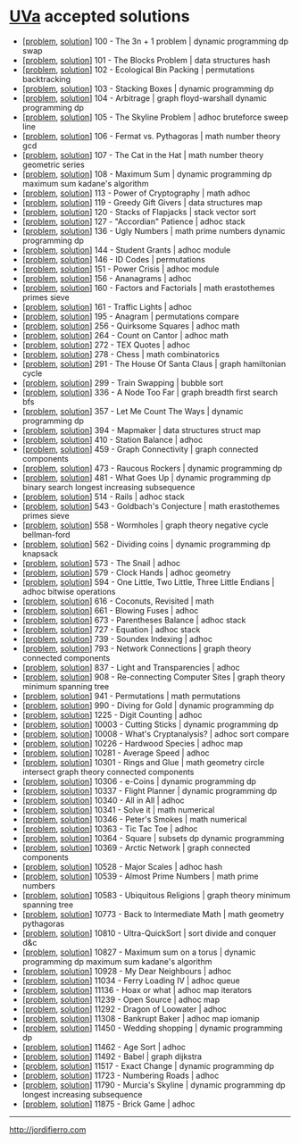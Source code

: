 # [UVa](https://uva.onlinejudge.org/) accepted solutions

*  [[problem](https://uva.onlinejudge.org/index.php?option=com_onlinejudge&Itemid=8&page=show_problem&problem=36),
[solution](https://github.com/jordifierro/uva/blob/master/solutions/100.cc)]
100 - The 3n + 1 problem | dynamic programming dp swap
* [[problem](https://uva.onlinejudge.org/index.php?option=com_onlinejudge&Itemid=8&page=show_problem&problem=37),
[solution](https://github.com/jordifierro/uva/blob/master/solutions/101.cc)]
101 - The Blocks Problem | data structures hash
* [[problem](https://uva.onlinejudge.org/index.php?option=com_onlinejudge&Itemid=8&page=show_problem&problem=38),
[solution](https://github.com/jordifierro/uva/blob/master/solutions/102.cc)]
102 - Ecological Bin Packing | permutations backtracking
* [[problem](https://uva.onlinejudge.org/index.php?option=onlinejudge&Itemid=8&page=show_problem&problem=39),
[solution](https://github.com/jordifierro/uva/blob/master/solutions/103.cc)]
103 - Stacking Boxes | dynamic programming dp
* [[problem](https://uva.onlinejudge.org/index.php?option=com_onlinejudge&Itemid=8&page=show_problem&problem=40),
[solution](https://github.com/jordifierro/uva/blob/master/solutions/104.cc)]
104 - Arbitrage | graph floyd-warshall dynamic programming dp
* [[problem](https://uva.onlinejudge.org/index.php?option=com_onlinejudge&Itemid=8&page=show_problem&problem=41),
[solution](https://github.com/jordifierro/uva/blob/master/solutions/105.cc)]
105 - The Skyline Problem | adhoc bruteforce sweep line
* [[problem](https://uva.onlinejudge.org/index.php?option=onlinejudge&page=show_problem&problem=42),
[solution](https://github.com/jordifierro/uva/blob/master/solutions/106.cc)]
106 - Fermat vs. Pythagoras | math number theory gcd
* [[problem](https://uva.onlinejudge.org/index.php?option=com_onlinejudge&Itemid=8&page=show_problem&problem=43),
[solution](https://github.com/jordifierro/uva/blob/master/solutions/107.cc)]
107 - The Cat in the Hat | math number theory geometric series
* [[problem](https://uva.onlinejudge.org/index.php?option=com_onlinejudge&Itemid=8&page=show_problem&problem=44),
[solution](https://github.com/jordifierro/uva/blob/master/solutions/108.cc)]
108 - Maximum Sum | dynamic programming dp maximum sum kadane's algorithm
* [[problem](https://uva.onlinejudge.org/index.php?option=com_onlinejudge&Itemid=8&page=show_problem&problem=49),
[solution](https://github.com/jordifierro/uva/blob/master/solutions/113.cc)]
113 - Power of Cryptography | math adhoc
* [[problem](https://uva.onlinejudge.org/index.php?option=com_onlinejudge&Itemid=8&page=show_problem&problem=55),
[solution](https://github.com/jordifierro/uva/blob/master/solutions/119.cc)]
119 - Greedy Gift Givers | data structures map
* [[problem](https://uva.onlinejudge.org/index.php?option=com_onlinejudge&Itemid=8&page=show_problem&problem=56),
[solution](https://github.com/jordifierro/uva/blob/master/solutions/120.cc)]
120 - Stacks of Flapjacks | stack vector sort
* [[problem](https://uva.onlinejudge.org/index.php?option=onlinejudge&page=show_problem&problem=63),
[solution](https://github.com/jordifierro/uva/blob/master/solutions/127.cc)]
127 - "Accordian" Patience | adhoc stack
* [[problem](https://uva.onlinejudge.org/index.php?option=onlinejudge&page=show_problem&problem=72),
[solution](https://github.com/jordifierro/uva/blob/master/solutions/136.cc)]
136 - Ugly Numbers | math prime numbers dynamic programming dp
* [[problem](https://uva.onlinejudge.org/index.php?option=onlinejudge&page=show_problem&problem=80),
[solution](https://github.com/jordifierro/uva/blob/master/solutions/144.cc)]
144 - Student Grants | adhoc module
* [[problem](https://uva.onlinejudge.org/index.php?option=com_onlinejudge&Itemid=8&page=show_problem&problem=82),
[solution](https://github.com/jordifierro/uva/blob/master/solutions/146.cc)]
146 - ID Codes | permutations
* [[problem](https://uva.onlinejudge.org/index.php?option=com_onlinejudge&Itemid=8&page=show_problem&problem=87),
[solution](https://github.com/jordifierro/uva/blob/master/solutions/151.cc)]
151 - Power Crisis | adhoc module
* [[problem](https://uva.onlinejudge.org/index.php?option=com_onlinejudge&Itemid=8&page=show_problem&problem=92),
[solution](https://github.com/jordifierro/uva/blob/master/solutions/156.cc)]
156 - Ananagrams | adhoc
* [[problem](https://uva.onlinejudge.org/index.php?option=com_onlinejudge&Itemid=8&page=show_problem&problem=96),
[solution](https://github.com/jordifierro/uva/blob/master/solutions/160.cc)]
160 - Factors and Factorials | math erastothemes primes sieve
* [[problem](https://uva.onlinejudge.org/index.php?option=onlinejudge&page=show_problem&problem=97),
[solution](https://github.com/jordifierro/uva/blob/master/solutions/161.cc)]
161 - Traffic Lights | adhoc
* [[problem](https://uva.onlinejudge.org/index.php?option=com_onlinejudge&Itemid=8&page=show_problem&problem=131),
[solution](https://github.com/jordifierro/uva/blob/master/solutions/195.cc)]
195 - Anagram | permutations compare
* [[problem](https://uva.onlinejudge.org/index.php?option=onlinejudge&Itemid=8&page=show_problem&problem=192),
[solution](https://github.com/jordifierro/uva/blob/master/solutions/256.cc)]
256 - Quirksome Squares | adhoc math
* [[problem](https://uva.onlinejudge.org/index.php?option=onlinejudge&page=show_problem&problem=200),
[solution](https://github.com/jordifierro/uva/blob/master/solutions/264.cc)]
264 - Count on Cantor | adhoc math
* [[problem](https://uva.onlinejudge.org/index.php?option=com_onlinejudge&Itemid=8&page=show_problem&problem=208),
[solution](https://github.com/jordifierro/uva/blob/master/solutions/272.cc)]
272 - TEX Quotes | adhoc
* [[problem](https://uva.onlinejudge.org/index.php?option=com_onlinejudge&Itemid=8&page=show_problem&problem=214),
[solution](https://github.com/jordifierro/uva/blob/master/solutions/278.cc)]
278 - Chess | math combinatorics
* [[problem](https://uva.onlinejudge.org/index.php?option=com_onlinejudge&Itemid=8&page=show_problem&problem=227),
[solution](https://github.com/jordifierro/uva/blob/master/solutions/291.cc)]
291 - The House Of Santa Claus | graph hamiltonian cycle
* [[problem](https://uva.onlinejudge.org/index.php?option=com_onlinejudge&Itemid=8&page=show_problem&problem=235),
[solution](https://github.com/jordifierro/uva/blob/master/solutions/299.cc)]
299 - Train Swapping | bubble sort
* [[problem](https://uva.onlinejudge.org/index.php?option=com_onlinejudge&Itemid=8&page=show_problem&problem=272),
[solution](https://github.com/jordifierro/uva/blob/master/solutions/336.cc)]
336 - A Node Too Far | graph breadth first search bfs
* [[problem](https://uva.onlinejudge.org/index.php?option=onlinejudge&page=show_problem&problem=293),
[solution](https://github.com/jordifierro/uva/blob/master/solutions/357.cc)]
357 - Let Me Count The Ways | dynamic programming dp
* [[problem](https://uva.onlinejudge.org/index.php?option=onlinejudge&page=show_problem&problem=330),
[solution](https://github.com/jordifierro/uva/blob/master/solutions/394.cc)]
394 - Mapmaker | data structures struct map
* [[problem](https://uva.onlinejudge.org/index.php?option=com_onlinejudge&Itemid=8&page=show_problem&problem=351),
[solution](https://github.com/jordifierro/uva/blob/master/solutions/410.cc)]
410 - Station Balance | adhoc
* [[problem](https://uva.onlinejudge.org/index.php?option=com_onlinejudge&Itemid=8&page=show_problem&problem=400),
[solution](https://github.com/jordifierro/uva/blob/master/solutions/459.cc)]
459 - Graph Connectivity | graph connected components
* [[problem](https://uva.onlinejudge.org/index.php?option=onlinejudge&page=show_problem&problem=414),
[solution](https://github.com/jordifierro/uva/blob/master/solutions/473.cc)]
473 - Raucous Rockers | dynamic programming dp
* [[problem](https://uva.onlinejudge.org/index.php?option=onlinejudge&Itemid=8&page=show_problem&problem=422),
[solution](https://github.com/jordifierro/uva/blob/master/solutions/481.cc)]
481 - What Goes Up | dynamic programming dp binary search longest increasing subsequence
* [[problem](https://uva.onlinejudge.org/index.php?option=com_onlinejudge&Itemid=8&page=show_problem&problem=455),
[solution](https://github.com/jordifierro/uva/blob/master/solutions/514.cc)]
514 - Rails | adhoc stack
* [[problem](https://uva.onlinejudge.org/index.php?option=onlinejudge&page=show_problem&problem=484),
[solution](https://github.com/jordifierro/uva/blob/master/solutions/543.cc)]
543 - Goldbach's Conjecture | math erastothemes primes sieve
* [[problem](https://uva.onlinejudge.org/index.php?option=com_onlinejudge&Itemid=8&page=show_problem&problem=499),
[solution](https://github.com/jordifierro/uva/blob/master/solutions/558.cc)]
558 - Wormholes | graph theory negative cycle bellman-ford
* [[problem](https://uva.onlinejudge.org/index.php?option=com_onlinejudge&Itemid=8&page=show_problem&problem=503),
[solution](https://github.com/jordifierro/uva/blob/master/solutions/562.cc)]
562 - Dividing coins | dynamic programming dp knapsack
* [[problem](https://uva.onlinejudge.org/index.php?option=onlinejudge&page=show_problem&problem=514),
[solution](https://github.com/jordifierro/uva/blob/master/solutions/573.cc)]
573 - The Snail | adhoc
* [[problem](https://uva.onlinejudge.org/index.php?option=onlinejudge&page=show_problem&problem=520),
[solution](https://github.com/jordifierro/uva/blob/master/solutions/579.cc)]
579 - Clock Hands | adhoc geometry
* [[problem](https://uva.onlinejudge.org/index.php?option=com_onlinejudge&Itemid=8&page=show_problem&problem=535),
[solution](https://github.com/jordifierro/uva/blob/master/solutions/594.cc)]
594 - One Little, Two Little, Three Little Endians | adhoc bitwise operations
* [[problem](https://uva.onlinejudge.org/index.php?option=onlinejudge&page=show_problem&problem=557),
[solution](https://github.com/jordifierro/uva/blob/master/solutions/616.cc)]
616 - Coconuts, Revisited | math
* [[problem](https://uva.onlinejudge.org/index.php?option=onlinejudge&page=show_problem&problem=602),
[solution](https://github.com/jordifierro/uva/blob/master/solutions/661.cc)]
661 - Blowing Fuses | adhoc
* [[problem](https://uva.onlinejudge.org/index.php?option=com_onlinejudge&Itemid=8&page=show_problem&problem=614),
[solution](https://github.com/jordifierro/uva/blob/master/solutions/673.cc)]
673 - Parentheses Balance | adhoc stack
* [[problem](https://uva.onlinejudge.org/index.php?option=com_onlinejudge&Itemid=8&page=show_problem&problem=668),
[solution](https://github.com/jordifierro/uva/blob/master/solutions/727.cc)]
727 - Equation | adhoc stack
* [[problem](https://uva.onlinejudge.org/index.php?option=onlinejudge&page=show_problem&problem=680),
[solution](https://github.com/jordifierro/uva/blob/master/solutions/739.cc)]
739 - Soundex Indexing | adhoc
* [[problem](https://uva.onlinejudge.org/index.php?option=com_onlinejudge&Itemid=8&page=show_problem&problem=734),
[solution](https://github.com/jordifierro/uva/blob/master/solutions/793.cc)]
793 - Network Connections | graph theory connected components
* [[problem](https://uva.onlinejudge.org/index.php?option=com_onlinejudge&Itemid=8&page=show_problem&problem=778),
[solution](https://github.com/jordifierro/uva/blob/master/solutions/837.cc)]
837 - Light and Transparencies | adhoc
* [[problem](https://uva.onlinejudge.org/index.php?option=com_onlinejudge&Itemid=8&page=show_problem&problem=849),
[solution](https://github.com/jordifierro/uva/blob/master/solutions/908.cc)]
908 - Re-connecting Computer Sites | graph theory minimum spanning tree
* [[problem](https://uva.onlinejudge.org/index.php?option=com_onlinejudge&Itemid=8&page=show_problem&problem=882),
[solution](https://github.com/jordifierro/uva/blob/master/solutions/941.cc)]
941 - Permutations | math permutations
* [[problem](https://uva.onlinejudge.org/index.php?option=onlinejudge&page=show_problem&problem=931),
[solution](https://github.com/jordifierro/uva/blob/master/solutions/990.cc)]
990 - Diving for Gold | dynamic programming dp
* [[problem](https://uva.onlinejudge.org/index.php?option=com_onlinejudge&Itemid=8&page=show_problem&problem=3666),
[solution](https://github.com/jordifierro/uva/blob/master/solutions/1225.cc)]
1225 - Digit Counting | adhoc
* [[problem](https://uva.onlinejudge.org/index.php?option=com_onlinejudge&Itemid=8&page=show_problem&problem=944),
[solution](https://github.com/jordifierro/uva/blob/master/solutions/10003.cc)]
10003 - Cutting Sticks | dynamic programming dp
* [[problem](https://uva.onlinejudge.org/index.php?option=com_onlinejudge&Itemid=8&page=show_problem&problem=949),
[solution](https://github.com/jordifierro/uva/blob/master/solutions/10008.cc)]
10008 - What's Cryptanalysis? | adhoc sort compare
* [[problem](https://uva.onlinejudge.org/index.php?option=onlinejudge&page=show_problem&problem=1167),
[solution](https://github.com/jordifierro/uva/blob/master/solutions/10226.cc)]
10226 - Hardwood Species | adhoc map
* [[problem](https://uva.onlinejudge.org/index.php?option=onlinejudge&page=show_problem&problem=1222),
[solution](https://github.com/jordifierro/uva/blob/master/solutions/10281.cc)]
10281 - Average Speed | adhoc
* [[problem](https://uva.onlinejudge.org/index.php?option=onlinejudge&page=show_problem&problem=1242),
[solution](https://github.com/jordifierro/uva/blob/master/solutions/10301.cc)]
10301 - Rings and Glue | math geometry circle intersect graph theory connected components
* [[problem](https://uva.onlinejudge.org/index.php?option=onlinejudge&page=show_problem&problem=1247),
[solution](https://github.com/jordifierro/uva/blob/master/solutions/10306.cc)]
10306 - e-Coins | dynamic programming dp
* [[problem](https://uva.onlinejudge.org/index.php?option=onlinejudge&page=show_problem&problem=1278),
[solution](https://github.com/jordifierro/uva/blob/master/solutions/10337.cc)]
10337 - Flight Planner | dynamic programming dp
* [[problem](https://uva.onlinejudge.org/index.php?option=com_onlinejudge&Itemid=8&page=show_problem&problem=1281),
[solution](https://github.com/jordifierro/uva/blob/master/solutions/10340.cc)]
10340 - All in All | adhoc
* [[problem](https://uva.onlinejudge.org/index.php?option=onlinejudge&page=show_problem&problem=1282),
[solution](https://github.com/jordifierro/uva/blob/master/solutions/10341.cc)]
10341 - Solve it | math numerical
* [[problem](https://uva.onlinejudge.org/index.php?option=com_onlinejudge&Itemid=8&page=show_problem&problem=1287),
[solution](https://github.com/jordifierro/uva/blob/master/solutions/10346.cc)]
10346 - Peter's Smokes | math numerical
* [[problem](https://uva.onlinejudge.org/index.php?option=onlinejudge&page=show_problem&problem=1304),
[solution](https://github.com/jordifierro/uva/blob/master/solutions/10363.cc)]
10363 - Tic Tac Toe | adhoc
* [[problem](https://uva.onlinejudge.org/index.php?option=onlinejudge&page=show_problem&problem=1305),
[solution](https://github.com/jordifierro/uva/blob/master/solutions/10364.cc)]
10364 - Square | subsets dp dynamic programming
* [[problem](https://uva.onlinejudge.org/index.php?option=com_onlinejudge&Itemid=8&page=show_problem&problem=1310),
[solution](https://github.com/jordifierro/uva/blob/master/solutions/10369.cc)]
10369 - Arctic Network | graph connected components
* [[problem](https://uva.onlinejudge.org/index.php?option=com_onlinejudge&Itemid=8&page=show_problem&problem=1469),
[solution](https://github.com/jordifierro/uva/blob/master/solutions/10528.cc)]
10528 - Major Scales | adhoc hash
* [[problem](https://uva.onlinejudge.org/index.php?option=onlinejudge&page=show_problem&problem=1480),
[solution](https://github.com/jordifierro/uva/blob/master/solutions/10539.cc)]
10539 - Almost Prime Numbers | math prime numbers
* [[problem](https://uva.onlinejudge.org/index.php?option=onlinejudge&page=show_problem&problem=1524),
[solution](https://github.com/jordifierro/uva/blob/master/solutions/10583.cc)]
10583 - Ubiquitous Religions | graph theory minimum spanning tree
* [[problem](https://uva.onlinejudge.org/index.php?option=onlinejudge&page=show_problem&problem=1714),
[solution](https://github.com/jordifierro/uva/blob/master/solutions/10773.cc)]
10773 - Back to Intermediate Math | math geometry pythagoras
* [[problem](https://uva.onlinejudge.org/index.php?option=com_onlinejudge&Itemid=8&page=show_problem&problem=1751),
[solution](https://github.com/jordifierro/uva/blob/master/solutions/10810.cc)]
10810 - Ultra-QuickSort | sort divide and conquer d&c
* [[problem](https://uva.onlinejudge.org/index.php?option=onlinejudge&page=show_problem&problem=1768),
[solution](https://github.com/jordifierro/uva/blob/master/solutions/10827.cc)]
10827 - Maximum sum on a torus | dynamic programming dp maximum sum kadane's algorithm
* [[problem](https://uva.onlinejudge.org/index.php?option=com_onlinejudge&Itemid=8&page=show_problem&problem=1869),
[solution](https://github.com/jordifierro/uva/blob/master/solutions/10928.cc)]
10928 - My Dear Neighbours | adhoc
* [[problem](https://uva.onlinejudge.org/index.php?option=onlinejudge&page=show_problem&problem=1975),
[solution](https://github.com/jordifierro/uva/blob/master/solutions/11034.cc)]
11034 - Ferry Loading IV | adhoc queue
* [[problem](https://uva.onlinejudge.org/index.php?option=com_onlinejudge&Itemid=8&page=show_problem&problem=2077),
[solution](https://github.com/jordifierro/uva/blob/master/solutions/11136.cc)]
11136 - Hoax or what | adhoc map iterators
* [[problem](https://uva.onlinejudge.org/index.php?option=onlinejudge&page=show_problem&problem=2180),
[solution](https://github.com/jordifierro/uva/blob/master/solutions/11239.cc)]
11239 - Open Source | adhoc map
* [[problem](https://uva.onlinejudge.org/index.php?option=com_onlinejudge&Itemid=8&page=show_problem&problem=2267),
[solution](https://github.com/jordifierro/uva/blob/master/solutions/11292.cc)]
11292 - Dragon of Loowater | adhoc
* [[problem](https://uva.onlinejudge.org/index.php?option=com_onlinejudge&Itemid=8&page=show_problem&problem=2283),
[solution](https://github.com/jordifierro/uva/blob/master/solutions/11308.cc)]
11308 - Bankrupt Baker | adhoc map iomanip
* [[problem](https://uva.onlinejudge.org/index.php?option=onlinejudge&page=show_problem&problem=2445),
[solution](https://github.com/jordifierro/uva/blob/master/solutions/11450.cc)]
11450 - Wedding shopping | dynamic programming dp
* [[problem](https://uva.onlinejudge.org/index.php?option=onlinejudge&page=show_problem&problem=2457),
[solution](https://github.com/jordifierro/uva/blob/master/solutions/11462.cc)]
11462 - Age Sort | adhoc
* [[problem](https://uva.onlinejudge.org/index.php?option=com_onlinejudge&Itemid=8&page=show_problem&problem=2487),
[solution](https://github.com/jordifierro/uva/blob/master/solutions/11492.cc)]
11492 - Babel | graph dijkstra
* [[problem](https://uva.onlinejudge.org/index.php?option=onlinejudge&page=show_problem&problem=2512),
[solution](https://github.com/jordifierro/uva/blob/master/solutions/11517.cc)]
11517 - Exact Change | dynamic programming dp
* [[problem](https://uva.onlinejudge.org/index.php?option=com_onlinejudge&Itemid=8&page=show_problem&problem=2823),
[solution](https://github.com/jordifierro/uva/blob/master/solutions/11723.cc)]
11723 - Numbering Roads | adhoc
* [[problem](https://uva.onlinejudge.org/index.php?option=com_onlinejudge&Itemid=8&page=show_problem&problem=2890),
[solution](https://github.com/jordifierro/uva/blob/master/solutions/11790.cc)]
11790 - Murcia's Skyline | dynamic programming dp longest increasing subsequence
* [[problem](https://uva.onlinejudge.org/index.php?option=com_onlinejudge&Itemid=8&page=show_problem&problem=2986),
[solution](https://github.com/jordifierro/uva/blob/master/solutions/11875.cc)]
11875 - Brick Game | adhoc

______________________
http://jordifierro.com
